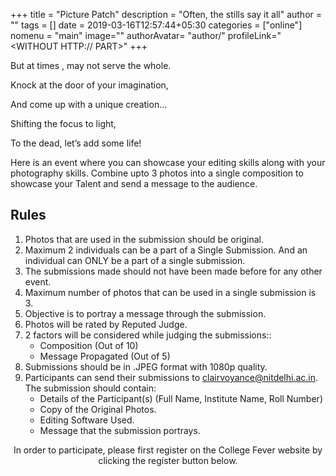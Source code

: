 +++
title = "Picture Patch"
description = "Often, the stills say it all"
author = ""
tags = []
date = 2019-03-16T12:57:44+05:30
categories = ["online"]
nomenu = "main"
image="<BACKGROUND IMAGE FOR YOUR POST>"
authorAvatar= "author/<YOUR AVATAR>"
profileLink="<WITHOUT HTTP:// PART>"
+++

But at times , may not serve the whole.

Knock at the door of your imagination,

And come up with a unique creation...

Shifting the focus to light,

To the dead, let’s add some life!

Here is an event where you can showcase your editing skills along with your
photography skills. Combine upto 3 photos into a single composition to showcase
your Talent and send a message to the audience.

## Rules

1. Photos that are used in the submission should be original.
2. Maximum 2 individuals can be a part of a Single Submission. And an individual can ONLY be a part of a single submission.
3. The submissions made should not have been made before for any other event.
4. Maximum number of photos that can be used in a single submission is 3.
5. Objective is to portray a message through the submission.
6. Photos will be rated by Reputed Judge.
7. 2 factors will be considered while judging the submissions::
	- Composition (Out of 10)
	- Message Propagated (Out of 5)
8. Submissions should be in .JPEG format with 1080p quality.
9. Participants can send their submissions to [clairvoyance@nitdelhi.ac.in](mailto:clairvoyance@nitdelhi.ac.in). The submission should contain:
	- Details of the Participant(s) (Full Name, Institute Name, Roll Number)
	- Copy of the Original Photos.
	- Editing Software Used.
	- Message that the submission portrays.

<p align="center">In order to participate, please first register on the College Fever website by clicking the register button below.</p>
